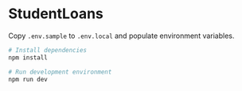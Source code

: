 # StudentLoans

Copy `.env.sample` to `.env.local` and populate environment variables.

```bash
# Install dependencies
npm install

# Run development environment
npm run dev
```
